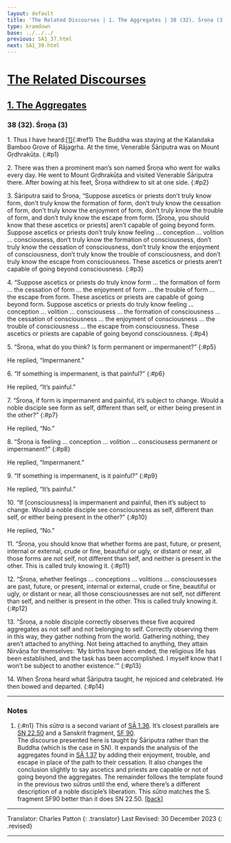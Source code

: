 ```yaml
---
layout: default
title: 'The Related Discourses | 1. The Aggregates | 38 (32). Śroṇa (3)'
type: kramdown
base: ../../../
previous: SA1_37.html
next: SA1_39.html
---
```


# [The Related Discourses](../index.html)
## [1. The Aggregates](index.html)
### 38 (32). Śroṇa (3)

1\. Thus I have heard:[\[1\]](#n1){:#ref1} The Buddha was staying at the Kalandaka Bamboo Grove of Rājagṛha. At the time, Venerable Śāriputra was on Mount Gṛdhrakūṭa.
{:#p1}

2\. There was then a prominent man’s son named Śroṇa who went for walks every day. He went to Mount Gṛdhrakūṭa and visited Venerable Śāriputra there. After bowing at his feet, Śroṇa withdrew to sit at one side.
{:#p2}

3\. Śāriputra said to Śroṇa, “Suppose ascetics or priests don’t truly know form, don’t truly know the formation of form, don’t truly know the cessation of form, don’t truly know the enjoyment of form, don’t truly know the trouble of form, and don’t truly know the escape from form. [Śroṇa, you should know that these ascetics or priests] aren’t capable of going beyond form. Suppose ascetics or priests don’t truly know feeling … conception … volition … consciousess, don’t truly know the formation of consciousness, don’t truly know the cessation of consciousness, don’t truly know the enjoyment of consciousness, don’t truly know the trouble of consciousness, and don’t truly know the escape from consciousness. These ascetics or priests aren’t capable of going beyond consciousness.
{:#p3}

4\. “Suppose ascetics or priests do truly know form … the formation of form … the cessation of form … the enjoyment of form … the trouble of form … the escape from form. These ascetics or priests are capable of going beyond form. Suppose ascetics or priests do truly know feeling … conception … volition … consciousess … the formation of consciousness … the cessation of consciousness … the enjoyment of consciousness … the trouble of consciousness … the escape from consciousness. These ascetics or priests are capable of going beyond consciousness.
{:#p4}

5\. “Śroṇa, what do you think? Is form permanent or impermanent?”
{:#p5}

He replied, “Impermanent.”


6\. “If something is impermanent, is that painful?”
{:#p6}

He replied, “It’s painful.”


7\. “Śroṇa, if form is impermanent and painful, it’s subject to change. Would a noble disciple see form as self, different than self, or either being present in the other?”
{:#p7}

He replied, “No.”


8\. “Śroṇa is feeling … conception … volition … consciousess permanent or impermanent?”
{:#p8}

He replied, “Impermanent.”


9\. “If something is impermanent, is it painful?”
{:#p9}

He replied, “It’s painful.”


10\. “If [consciousness] is impermanent and painful, then it’s subject to change. Would a noble disciple see consciousness as self, different than self, or either being present in the other?”
{:#p10}

He replied, “No.”


11\. “Śroṇa, you should know that whether forms are past, future, or present, internal or external, crude or fine, beautiful or ugly, or distant or near, all those forms are not self, not different than self, and neither is present in the other. This is called truly knowing it.
{:#p11}

12\. “Śroṇa, whether feelings … conceptions … volitions … consciousesses are past, future, or present, internal or external, crude or fine, beautiful or ugly, or distant or near, all those consciousnesses are not self, not different than self, and neither is present in the other. This is called truly knowing it.
{:#p12}

13\. “Śroṇa, a noble disciple correctly observes these five acquired aggregates as not self and not belonging to self. Correctly observing them in this way, they gather nothing from the world. Gathering nothing, they aren’t attached to anything. Not being attached to anything, they attain Nirvāṇa for themselves: ‘My births have been ended, the religious life has been established, and the task has been accomplished. I myself know that I won’t be subject to another existence.’”
{:#p13}

14\. When Śroṇa heard what Śāriputra taught, he rejoiced and celebrated. He then bowed and departed.
{:#p14}

---

### Notes

1. {:#n1} This <em>sūtra</em> is a second variant of <a href="SA1_36.html" target="_blank">SĀ 1.36</a>. It’s closest parallels are <a href="https://suttacentral.net/sn22.50" target="_blank">SN 22.50</a> and a Sanskrit fragment, <a href="https://suttacentral.net/sf90/san/vallee" target="_blank">SF 90</a>.<br/>
The discourse presented here is taught by Śāriputra rather than the Buddha (which is the case in SN). It expands the analysis of the aggregates found in <a href="SA1_37.html" target="_blank">SĀ 1.37</a> by adding their enjoyment, trouble, and escape in place of the path to their cessation. It also changes the conclusion slightly to say ascetics and priests are capable or not of going beyond the aggregates. The remainder follows the template found in the previous two <em>sūtra</em>s until the end, where there’s a different description of a noble disciple’s liberation. This <em>sūtra</em> matches the S. fragment SF90 better than it does SN 22.50. [\[back\]](#ref1)

---

Translator: Charles Patton
{: .translator}
Last Revised: 30 December 2023
{: .revised}

---